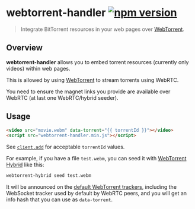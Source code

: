 # webtorrent-handler [![npm version](http://img.shields.io/npm/v/webtorrent-handler.svg?style=flat-square)](https://www.npmjs.org/package/webtorrent-handler)

> Integrate BitTorrent resources in your web pages over [WebTorrent].

[WebTorrent]: https://github.com/feross/webtorrent

Overview
--------

**webtorrent-handler** allows you to embed torrent resources (currently
only videos) within web pages.

This is allowed by using [WebTorrent] to stream torrents using WebRTC.

You need to ensure the magnet links you provide are available over
WebRTC (at last one WebRTC/hybrid seeder).

Usage
-----

```html
<video src="movie.webm" data-torrent="{{ torrentId }}"></video>
<script src="webtorrent-handler.min.js"></script>
```

See [`client.add`](https://github.com/feross/webtorrent#clientaddtorrentid-opts-function-ontorrent-torrent-)
for acceptable `torrentId` values.

For example, if you have a file `test.webm`, you can seed it with
[WebTorrent Hybrid] like this:

```sh
webtorrent-hybrid seed test.webm
```

It will be announced on the [default WebTorrent trackers][trackers],
including the WebSocket tracker used by default by WebRTC peers, and you
will get an info hash that you can use as `data-torrent`.

[WebTorrent Hybrid]: https://github.com/feross/webtorrent-hybrid
[trackers]: https://github.com/feross/create-torrent/blob/d695be591959986aaab35df9174bd6d1b1a45e98/index.js#L4-L8
